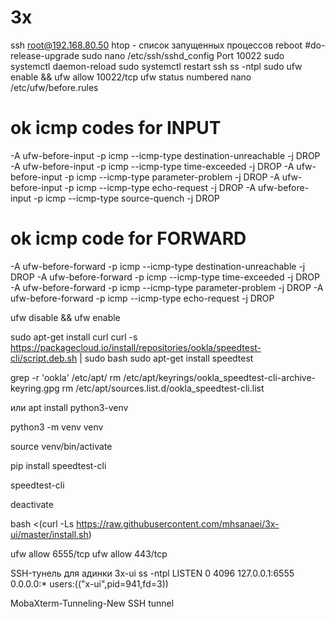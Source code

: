 # 3x
ssh root@192.168.80.50
htop -  список запущенных процессов
reboot
#do-release-upgrade
sudo nano /etc/ssh/sshd_config
Port 10022
sudo systemctl daemon-reload
sudo systemctl restart ssh
ss -ntpl
sudo ufw enable && ufw allow 10022/tcp
ufw status numbered
nano /etc/ufw/before.rules
# ok icmp codes for INPUT
-A ufw-before-input -p icmp --icmp-type destination-unreachable -j DROP
-A ufw-before-input -p icmp --icmp-type time-exceeded -j DROP
-A ufw-before-input -p icmp --icmp-type parameter-problem -j DROP
-A ufw-before-input -p icmp --icmp-type echo-request -j DROP
-A ufw-before-input -p icmp --icmp-type source-quench -j DROP

# ok icmp code for FORWARD
-A ufw-before-forward -p icmp --icmp-type destination-unreachable -j DROP
-A ufw-before-forward -p icmp --icmp-type time-exceeded -j DROP
-A ufw-before-forward -p icmp --icmp-type parameter-problem -j DROP
-A ufw-before-forward -p icmp --icmp-type echo-request -j DROP

ufw disable && ufw enable

sudo apt-get install curl
curl -s https://packagecloud.io/install/repositories/ookla/speedtest-cli/script.deb.sh | sudo bash
sudo apt-get install speedtest

grep -r 'ookla' /etc/apt/
rm /etc/apt/keyrings/ookla_speedtest-cli-archive-keyring.gpg
rm /etc/apt/sources.list.d/ookla_speedtest-cli.list

или
apt install python3-venv

python3 -m venv venv

source venv/bin/activate

pip install speedtest-cli

speedtest-cli

deactivate


bash <(curl -Ls https://raw.githubusercontent.com/mhsanaei/3x-ui/master/install.sh)

ufw allow 6555/tcp
ufw allow 443/tcp

SSH-тунель для адинки 3x-ui
ss -ntpl
LISTEN 0      4096       127.0.0.1:6555         0.0.0.0:*     users:(("x-ui",pid=941,fd=3))

MobaXterm-Tunneling-New SSH tunnel


